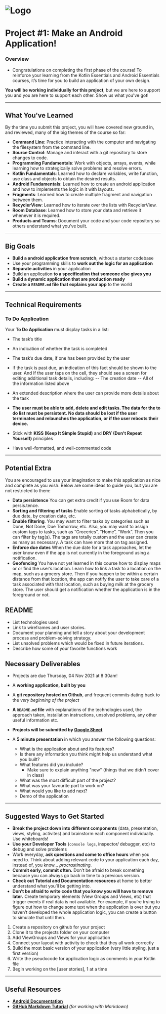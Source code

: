 # ![Logo](https://launch.sa/assets/images/logos/tuwaiq-academy-logo.svg) 

# Project #1:  Make an Android Application!

### Overview

- Congratulations on completing the first phase of the course! To reinforce your learning from the Kotlin Essentials and Android Essentials courses, it’s time for you to build an application of your own design.



**You will be working individually for this project**, but we are here to support you and you are here to support each other. Show us what you've got!

---

## What You've Learned

By the time you submit this project, you will have covered new ground in, and reviewed, many of the big themes of the course so far:

- **Command Line**: Practice interacting with the computer and navigating the filesystem from the command line.
- **Source Control**: Manage and interact with a git repository to store changes to code.
- **Programming Fundamentals**: Work with objects, arrays, events, while learning how to strategically solve problems and resolve errors.
- **Kotlin Fundamentals**: Learned how to declare variables, write function, use class and objects to obtain the desired results. 
- **Android Fundamentals**: Learned how to create an android application and how to implements the logic in it with layouts. 
- **Fragments**: Learned how to create multiple fragment and navigation between them. 
- **RecyclerView**: Learned how to iterate over the lists with RecyclerView. 
- **Room Database**: Learned how to store your data and retrieve it whenever it is required. 
- **Products and Teams**: Document your code and your code repository so others understand what you've built.

---

## Big Goals

- **Build a android application from scratch**, without a starter codebase
- Use your programming skills to **work out the logic for an application**
- **Separate activities** in your application
- Build an application **to a specification that someone else gives you**
- **Build a dynamic application that are production ready**
- **Create a `README.md` file that explains your app** to the world

---

## Technical Requirements
### To Do Application
Your **To Do Application** must display tasks in a list:

- The task’s title
- An indication of whether the task is completed
- The task’s due date, if one has been provided by the user
- If the task is past due, an indication of this fact should be shown to the user. And If the user taps on the cell, they should see a screen for editing additional task details, including:
-- The creation date
-- All of the information listed above
- An extended description where the user can provide more details about the task

- **The user must be able to add, delete and edit tasks. The data for the to do list must be persistent. No
data should be lost if the user terminates and relaunches the application, or if the user reboots their
device.**

- Stick with **KISS (Keep It Simple Stupid)** and **DRY (Don't Repeat Yourself)** principles
- Have well-formatted, and well-commented code

---

## Potential Extra 

You are encouraged to use your imagination to make this application as nice and complete as you
wish. Below are some ideas to guide you, but you are not restricted to them:

- **Data persistence** You can get extra credit if you use Room for data persis.tence.
- **Sorting and filtering of tasks** Enable sorting of tasks alphabetically, by due date, by creation date,
etc.
- **Enable filtering**. You may want to filter tasks by categories such as Done, Not Done, Due Tomorrow,
etc. Also, you may want to assign custom tags to tasks, such as “Groceries”, “Home”, “Work”. Then
you can filter by tag(s). The tags are totally custom and the user can create as many as necessary. A
task can have more that on tag assigned.
- **Enforce due dates** When the due date for a task approaches, let the user know even if the app is not
currently in the foreground using a notification.
- **Geofencing** You have not yet learned in this course how to display maps or or find the user’s location.
Learn how to link a task to a location on the map, such as a grocery store. Then if you happen to be
within a certain distance from that location, the app can notify the user to take care of a task
associated with that location, such as buying milk at the grocery store. The user should get a
notification whether the application is in the foreground or not.



## README 

- List technologies used
- Link to wireframes and user stories.
- Document your planning and tell a story about your development process and problem-solving strategy.
- List unsolved problems which would be fixed in future iterations.
- Describe how some of your favorite functions work

## Necessary Deliverables
* Projects are due Thursday, 04 Nov 2021 at 8:30am!

- A **working application, built by you**
- A **git repository hosted on Github**, and frequent commits dating back to the _very beginning of the project_

- **A `README.md` file** with explanations of the technologies used, the approach taken, installation instructions, unsolved problems, any other useful information etc.

- **Projects will be submitted by [Google Sheet](https://docs.google.com/spreadsheets/d/1u5SSvcKwTl_Vsb3FV8ZqV2s2vAurv46s/edit#gid=1319027169)**

- A **5 minute presentation** in which you answer the following questions:
  - What is the application about and its features?
  - Is there any information you think might help us understand what you built?
  - What features did you include?
    - Make sure to explain anything "new" (things that we didn't cover in class)
  - What was the most difficult part of the project?
  - What was your favourite part to work on?
  - What would you like to add next?
  - Demo of the application

---

## Suggested Ways to Get Started

- **Break the project down into different components** (data, presentation, views, styling, activites) and brainstorm each component individually. Use whiteboards!
- **Use your Developer Tools** (`console logs`, inspector/ debugger, etc) to debug and solve problems
- Work everyday, **ask questions and come to office hours** when you need to. Think about adding relevant code to your application each day, instead of, you know... _procrastinating_.
- **Commit early, commit often.** Don’t be afraid to break something because you can always go back in time to a previous version.
- **Check out Tutorial and Documentation resources** at home to better understand what you’ll be getting into.
- **Don’t be afraid to write code that you know you will have to remove later.** Create temporary elements (View Groups and Views, etc) that trigger events if real data is not available. For example, if you’re trying to figure out how to change some text when the application is over but you haven’t developed the whole application logic, you can create a button to simulate that until then.

1.  Create a repository on github for your project
2.  Clone it to the projects folder on your computer
3.  Add ViewGroups and Views for your application
4.  Connect your layout with activity to check that they all work correctly
5.  Build the most basic version of your application (very little styling, just a first version)
6.  Write the pseudocode for application logic as comments in your Kotlin file
7.  Begin working on the [user stories], 1 at a time
---

## Useful Resources
- **[Android Documentation](https://developer.android.com/docs)**
- **[GitHub Markdown Tutorial](https://guides.github.com/features/mastering-markdown/)** _(for working with Markdown)_

